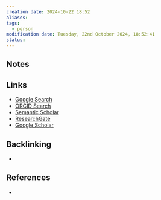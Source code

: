 ```yaml
---
creation date: 2024-10-22 18:52
aliases: 
tags:
  - person
modification date: Tuesday, 22nd October 2024, 18:52:41
status:
---
```


## Notes

## Links

- [Google Search](https://www.google.com/search?q=Michel+J+Wälti)
- [ORCID Search](https://orcid.org/orcid-search/search?searchQuery=Michel%20J%20W%C3%A4lti)
- [Semantic Scholar](https://www.semanticscholar.org/search?q=Michel%20J%20W%C3%A4lti&sort=relevance)
- [ResearchGate](https://www.researchgate.net/search?q=Michel%20J%20W%C3%A4lti)
- [Google Scholar](https://scholar.google.com/scholar?q=Michel+J+Wälti)

## Backlinking

+

## References

+
